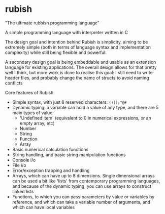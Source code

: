 # rubish

"The ultimate rubbish programming language"

A simple programming language with interpreter written in C

The design goal and intention behind Rubish is simplicity, aiming to be extremely simple (both in terms of language syntax and implementation complexity) while still being flexible and powerful. 

A secondary design goal is being embeddable and usable as an extension language for existing applications. The overall design allows for that pretty well I think, but more work is done to realise this goal: I still need to write header files, and probably change the name of structs to avoid naming conflicts

Core features of Rubish:
- Simple syntax, with just 8 reserved characters: `()[];"@#`
- Dynamic typing: a variable can hold a value of any type, and there are 5 main types of value:
  - 'Undefined item' (equivalent to 0 in numerical expressions, or an empty array, etc)
  - Number
  - String
  - Function
  - Array
- Basic numerical calculation functions
- String handling, and basic string manipulation functions
- Console i/o
- File i/o
- Error/exception trapping and handling
- Arrays, which can have up to 8 dimensions. Single dimensional arrays can be used a bit like 'lists' from contemporary programming languages, and because of the dynamic typing, you can use arrays to construct linked lists
- Functions, to which you can pass parameters by value or variables by reference, and which can take a variable number of arguments, and which can have local variables

